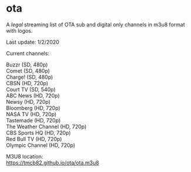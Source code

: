 # ota
A *legal* streaming list of OTA sub and digital only channels in m3u8 format with logos.

Last update: 1/2/2020

Current channels:

Buzzr (SD, 480p)<br>
Comet (SD, 480p)<br>
Charge! (SD, 480p)<br>
CBSN (HD, 720p)<br>
Court TV (SD, 540p)<br>
ABC News (HD, 720p)<br>
Newsy (HD, 720p)<br>
Bloomberg (HD, 720p)<br>
NASA TV (HD, 720p)<br>
Tastemade (HD, 720p)<br>
The Weather Channel (HD, 720p)<br>
CBS Sports HQ (HD, 720p)<br>
Red Bull TV (HD, 720p)<br>
Olympic Channel (HD, 720p)<br>


M3U8 location:<br>
https://tmcb82.github.io/ota/ota.m3u8
